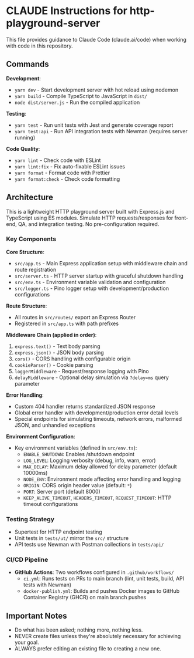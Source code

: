 <!-- NOTE: This file should be kept in sync with .github/copilot-instructions.md -->
# CLAUDE Instructions for http-playground-server

This file provides guidance to Claude Code (claude.ai/code) when working with code in this repository.

## Commands

**Development**:
- `yarn dev` - Start development server with hot reload using nodemon
- `yarn build` - Compile TypeScript to JavaScript in `dist/`
- `node dist/server.js` - Run the compiled application

**Testing**:
- `yarn test` - Run unit tests with Jest and generate coverage report
- `yarn test:api` - Run API integration tests with Newman (requires server running)

**Code Quality**:
- `yarn lint` - Check code with ESLint
- `yarn lint:fix` - Fix auto-fixable ESLint issues
- `yarn format` - Format code with Prettier
- `yarn format:check` - Check code formatting

## Architecture

This is a lightweight HTTP playground server built with Express.js and TypeScript using ES modules.
Simulate HTTP requests/responses for front-end, QA, and integration testing. No pre-configuration required.

### Key Components

**Core Structure**:
- `src/app.ts` - Main Express application setup with middleware chain and route registration
- `src/server.ts` - HTTP server startup with graceful shutdown handling
- `src/env.ts` - Environment variable validation and configuration
- `src/logger.ts` - Pino logger setup with development/production configurations

**Route Structure**:
- All routes in `src/routes/` export an Express Router
- Registered in `src/app.ts` with path prefixes

**Middleware Chain (applied in order)**:
1. `express.text()` - Text body parsing
2. `express.json()` - JSON body parsing
3. `cors()` - CORS handling with configurable origin
4. `cookieParser()` - Cookie parsing
5. `loggerMiddleware` - Request/response logging with Pino
6. `delayMiddleware` - Optional delay simulation via `?delay=ms` query parameter

**Error Handling**:
- Custom 404 handler returns standardized JSON response
- Global error handler with development/production error detail levels
- Special endpoints for simulating timeouts, network errors, malformed JSON, and unhandled exceptions

**Environment Configuration**:
- Key environment variables (defined in `src/env.ts`):
  - `ENABLE_SHUTDOWN`: Enables /shutdown endpoint
  - `LOG_LEVEL`: Logging verbosity (debug, info, warn, error)
  - `MAX_DELAY`: Maximum delay allowed for delay parameter (default 10000ms)
  - `NODE_ENV`: Environment mode affecting error handling and logging
  - `ORIGIN`: CORS origin header value (default: `*`)
  - `PORT`: Server port (default 8000)
  - `KEEP_ALIVE_TIMEOUT`, `HEADERS_TIMEOUT`, `REQUEST_TIMEOUT`: HTTP timeout configurations

### Testing Strategy
- Supertest for HTTP endpoint testing
- Unit tests in `tests/ut/` mirror the `src/` structure
- API tests use Newman with Postman collections in `tests/api/`

### CI/CD Pipeline
- **GitHub Actions**: Two workflows configured in `.github/workflows/`
  - `ci.yml`: Runs tests on PRs to main branch (lint, unit tests, build, API tests with Newman)
  - `docker-publish.yml`: Builds and pushes Docker images to GitHub Container Registry (GHCR) on main branch pushes

## Important Notes
- Do what has been asked; nothing more, nothing less.
- NEVER create files unless they're absolutely necessary for achieving your goal.
- ALWAYS prefer editing an existing file to creating a new one.
